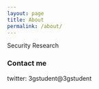 ```yaml
---
layout: page
title: About
permalink: /about/
---
```


Security Research



### Contact me

twitter:
3gstudent@3gstudent
